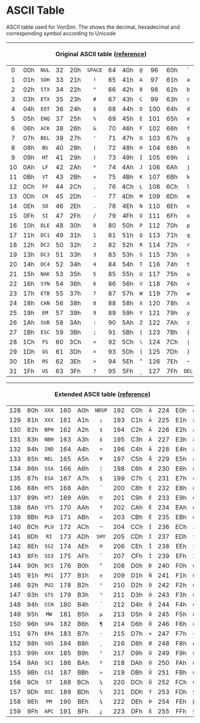 # ASCII Table

ASCII table used for VonSim. The shows the decimal, hexadecimal and corresponding symbol according to Unicode

<table class="vonsim-ascii-table">
<thead>
<tr><th colspan="12">

Original ASCII table ([reference](https://www.unicode.org/charts/PDF/U0000.pdf))

</th></tr>
</thead>
<tbody>
  <tr><td>0</td><td>00h</td><td><code>NUL</code></td>   <td>32</td><td>20h</td><td><code>SPACE</code></td>  <td>64</td><td>40h</td><td><code>@</code></td>  <td>96</td><td>60h</td><td><code>`</code></td></tr>
  <tr><td>1</td><td>01h</td><td><code>SOH</code></td>   <td>33</td><td>21h</td><td><code>!</code></td>      <td>65</td><td>41h</td><td><code>A</code></td>  <td>97</td><td>61h</td><td><code>a</code></td></tr>
  <tr><td>2</td><td>02h</td><td><code>STX</code></td>   <td>34</td><td>22h</td><td><code>"</code></td>      <td>66</td><td>42h</td><td><code>B</code></td>  <td>98</td><td>62h</td><td><code>b</code></td></tr>
  <tr><td>3</td><td>03h</td><td><code>ETX</code></td>   <td>35</td><td>23h</td><td><code>#</code></td>      <td>67</td><td>43h</td><td><code>C</code></td>  <td>99</td><td>63h</td><td><code>c</code></td></tr>
  <tr><td>4</td><td>04h</td><td><code>EOT</code></td>   <td>36</td><td>24h</td><td><code>$</code></td>      <td>68</td><td>44h</td><td><code>D</code></td>  <td>100</td><td>64h</td><td><code>d</code></td></tr>
  <tr><td>5</td><td>05h</td><td><code>ENQ</code></td>   <td>37</td><td>25h</td><td><code>%</code></td>      <td>69</td><td>45h</td><td><code>E</code></td>  <td>101</td><td>65h</td><td><code>e</code></td></tr>
  <tr><td>6</td><td>06h</td><td><code>ACK</code></td>   <td>38</td><td>26h</td><td><code>&</code></td>      <td>70</td><td>46h</td><td><code>F</code></td>  <td>102</td><td>66h</td><td><code>f</code></td></tr>
  <tr><td>7</td><td>07h</td><td><code>BEL</code></td>   <td>39</td><td>27h</td><td><code>'</code></td>      <td>71</td><td>47h</td><td><code>G</code></td>  <td>103</td><td>67h</td><td><code>g</code></td></tr>
  <tr><td>8</td><td>08h</td><td><code>BS</code></td>    <td>40</td><td>28h</td><td><code>(</code></td>      <td>72</td><td>48h</td><td><code>H</code></td>  <td>104</td><td>68h</td><td><code>h</code></td></tr>
  <tr><td>9</td><td>09h</td><td><code>HT</code></td>    <td>41</td><td>29h</td><td><code>)</code></td>      <td>73</td><td>49h</td><td><code>I</code></td>  <td>105</td><td>69h</td><td><code>i</code></td></tr>
  <tr><td>10</td><td>0Ah</td><td><code>LF</code></td>   <td>42</td><td>2Ah</td><td><code>*</code></td>      <td>74</td><td>4Ah</td><td><code>J</code></td>  <td>106</td><td>6Ah</td><td><code>j</code></td></tr>
  <tr><td>11</td><td>0Bh</td><td><code>VT</code></td>   <td>43</td><td>2Bh</td><td><code>+</code></td>      <td>75</td><td>4Bh</td><td><code>K</code></td>  <td>107</td><td>6Bh</td><td><code>k</code></td></tr>
  <tr><td>12</td><td>0Ch</td><td><code>FF</code></td>   <td>44</td><td>2Ch</td><td><code>,</code></td>      <td>76</td><td>4Ch</td><td><code>L</code></td>  <td>108</td><td>6Ch</td><td><code>l</code></td></tr>
  <tr><td>13</td><td>0Dh</td><td><code>CR</code></td>   <td>45</td><td>2Dh</td><td><code>-</code></td>      <td>77</td><td>4Dh</td><td><code>M</code></td>  <td>109</td><td>6Dh</td><td><code>m</code></td></tr>
  <tr><td>14</td><td>0Eh</td><td><code>SO</code></td>   <td>46</td><td>2Eh</td><td><code>.</code></td>      <td>78</td><td>4Eh</td><td><code>N</code></td>  <td>110</td><td>6Eh</td><td><code>n</code></td></tr>
  <tr><td>15</td><td>0Fh</td><td><code>SI</code></td>   <td>47</td><td>2Fh</td><td><code>/</code></td>      <td>79</td><td>4Fh</td><td><code>O</code></td>  <td>111</td><td>6Fh</td><td><code>o</code></td></tr>
  <tr><td>16</td><td>10h</td><td><code>DLE</code></td>  <td>48</td><td>30h</td><td><code>0</code></td>      <td>80</td><td>50h</td><td><code>P</code></td>  <td>112</td><td>70h</td><td><code>p</code></td></tr>
  <tr><td>17</td><td>11h</td><td><code>DC1</code></td>  <td>49</td><td>31h</td><td><code>1</code></td>      <td>81</td><td>51h</td><td><code>Q</code></td>  <td>113</td><td>71h</td><td><code>q</code></td></tr>
  <tr><td>18</td><td>12h</td><td><code>DC2</code></td>  <td>50</td><td>32h</td><td><code>2</code></td>      <td>82</td><td>52h</td><td><code>R</code></td>  <td>114</td><td>72h</td><td><code>r</code></td></tr>
  <tr><td>19</td><td>13h</td><td><code>DC3</code></td>  <td>51</td><td>33h</td><td><code>3</code></td>      <td>83</td><td>53h</td><td><code>S</code></td>  <td>115</td><td>73h</td><td><code>s</code></td></tr>
  <tr><td>20</td><td>14h</td><td><code>DC4</code></td>  <td>52</td><td>34h</td><td><code>4</code></td>      <td>84</td><td>54h</td><td><code>T</code></td>  <td>116</td><td>74h</td><td><code>t</code></td></tr>
  <tr><td>21</td><td>15h</td><td><code>NAK</code></td>  <td>53</td><td>35h</td><td><code>5</code></td>      <td>85</td><td>55h</td><td><code>U</code></td>  <td>117</td><td>75h</td><td><code>u</code></td></tr>
  <tr><td>22</td><td>16h</td><td><code>SYN</code></td>  <td>54</td><td>36h</td><td><code>6</code></td>      <td>86</td><td>56h</td><td><code>V</code></td>  <td>118</td><td>76h</td><td><code>v</code></td></tr>
  <tr><td>23</td><td>17h</td><td><code>ETB</code></td>  <td>55</td><td>37h</td><td><code>7</code></td>      <td>87</td><td>57h</td><td><code>W</code></td>  <td>119</td><td>77h</td><td><code>w</code></td></tr>
  <tr><td>24</td><td>18h</td><td><code>CAN</code></td>  <td>56</td><td>38h</td><td><code>8</code></td>      <td>88</td><td>58h</td><td><code>X</code></td>  <td>120</td><td>78h</td><td><code>x</code></td></tr>
  <tr><td>25</td><td>19h</td><td><code>EM</code></td>   <td>57</td><td>39h</td><td><code>9</code></td>      <td>89</td><td>59h</td><td><code>Y</code></td>  <td>121</td><td>79h</td><td><code>y</code></td></tr>
  <tr><td>26</td><td>1Ah</td><td><code>SUB</code></td>  <td>58</td><td>3Ah</td><td><code>:</code></td>      <td>90</td><td>5Ah</td><td><code>Z</code></td>  <td>122</td><td>7Ah</td><td><code>z</code></td></tr>
  <tr><td>27</td><td>1Bh</td><td><code>ESC</code></td>  <td>59</td><td>3Bh</td><td><code>;</code></td>      <td>91</td><td>5Bh</td><td><code>[</code></td>  <td>123</td><td>7Bh</td><td><code>{</code></td></tr>
  <tr><td>28</td><td>1Ch</td><td><code>FS</code></td>   <td>60</td><td>3Ch</td><td><code><</code></td>      <td>92</td><td>5Ch</td><td><code>\</code></td>  <td>124</td><td>7Ch</td><td><code>|</code></td></tr>
  <tr><td>29</td><td>1Dh</td><td><code>GS</code></td>   <td>61</td><td>3Dh</td><td><code>=</code></td>      <td>93</td><td>5Dh</td><td><code>]</code></td>  <td>125</td><td>7Dh</td><td><code>}</code></td></tr>
  <tr><td>30</td><td>1Eh</td><td><code>RS</code></td>   <td>62</td><td>3Eh</td><td><code>></code></td>      <td>94</td><td>5Eh</td><td><code>^</code></td>  <td>126</td><td>7Eh</td><td><code>~</code></td></tr>
  <tr><td>31</td><td>1Fh</td><td><code>US</code></td>   <td>63</td><td>3Fh</td><td><code>?</code></td>      <td>95</td><td>5Fh</td><td><code>_</code></td>  <td>127</td><td>7Fh</td><td><code>DEL</code></td></tr>
</tbody>
</table>
<table class="vonsim-ascii-table">
<thead>
<tr><th colspan="12">

Extended ASCII table ([reference](https://www.unicode.org/charts/PDF/U0080.pdf))

</th></tr>
</thead>
<tbody>
  <tr><td>128</td><td>80h</td><td><code>XXX</code></td>  <td>160</td><td>A0h</td><td><code>NBSP</code></td>  <td>192</td><td>C0h</td><td><code>À</code></td>  <td>224</td><td>E0h</td><td><code>à</code></td></tr>
  <tr><td>129</td><td>81h</td><td><code>XXX</code></td>  <td>161</td><td>A1h</td><td><code>¡</code></td>     <td>193</td><td>C1h</td><td><code>Á</code></td>  <td>225</td><td>E1h</td><td><code>á</code></td></tr>
  <tr><td>130</td><td>82h</td><td><code>BPH</code></td>  <td>162</td><td>A2h</td><td><code>¢</code></td>     <td>194</td><td>C2h</td><td><code>Â</code></td>  <td>226</td><td>E2h</td><td><code>â</code></td></tr>
  <tr><td>131</td><td>83h</td><td><code>NBH</code></td>  <td>163</td><td>A3h</td><td><code>£</code></td>     <td>195</td><td>C3h</td><td><code>Ã</code></td>  <td>227</td><td>E3h</td><td><code>ã</code></td></tr>
  <tr><td>132</td><td>84h</td><td><code>IND</code></td>  <td>164</td><td>A4h</td><td><code>¤</code></td>     <td>196</td><td>C4h</td><td><code>Ä</code></td>  <td>228</td><td>E4h</td><td><code>ä</code></td></tr>
  <tr><td>133</td><td>85h</td><td><code>NEL</code></td>  <td>165</td><td>A5h</td><td><code>¥</code></td>     <td>197</td><td>C5h</td><td><code>Å</code></td>  <td>229</td><td>E5h</td><td><code>å</code></td></tr>
  <tr><td>134</td><td>86h</td><td><code>SSA</code></td>  <td>166</td><td>A6h</td><td><code>¦</code></td>     <td>198</td><td>C6h</td><td><code>Æ</code></td>  <td>230</td><td>E6h</td><td><code>æ</code></td></tr>
  <tr><td>135</td><td>87h</td><td><code>ESA</code></td>  <td>167</td><td>A7h</td><td><code>§</code></td>     <td>199</td><td>C7h</td><td><code>Ç</code></td>  <td>231</td><td>E7h</td><td><code>ç</code></td></tr>
  <tr><td>136</td><td>88h</td><td><code>HTS</code></td>  <td>168</td><td>A8h</td><td><code>¨</code></td>     <td>200</td><td>C8h</td><td><code>È</code></td>  <td>232</td><td>E8h</td><td><code>è</code></td></tr>
  <tr><td>137</td><td>89h</td><td><code>HTJ</code></td>  <td>169</td><td>A9h</td><td><code>©</code></td>     <td>201</td><td>C9h</td><td><code>É</code></td>  <td>233</td><td>E9h</td><td><code>é</code></td></tr>
  <tr><td>138</td><td>8Ah</td><td><code>VTS</code></td>  <td>170</td><td>AAh</td><td><code>ª</code></td>     <td>202</td><td>CAh</td><td><code>Ê</code></td>  <td>234</td><td>EAh</td><td><code>ê</code></td></tr>
  <tr><td>139</td><td>8Bh</td><td><code>PLD</code></td>  <td>171</td><td>ABh</td><td><code>«</code></td>     <td>203</td><td>CBh</td><td><code>Ë</code></td>  <td>235</td><td>EBh</td><td><code>ë</code></td></tr>
  <tr><td>140</td><td>8Ch</td><td><code>PLU</code></td>  <td>172</td><td>ACh</td><td><code>¬</code></td>     <td>204</td><td>CCh</td><td><code>Ì</code></td>  <td>236</td><td>ECh</td><td><code>ì</code></td></tr>
  <tr><td>141</td><td>8Dh</td><td><code>RI</code></td>   <td>173</td><td>ADh</td><td><code>SHY</code></td>   <td>205</td><td>CDh</td><td><code>Í</code></td>  <td>237</td><td>EDh</td><td><code>í</code></td></tr>
  <tr><td>142</td><td>8Eh</td><td><code>SS2</code></td>  <td>174</td><td>AEh</td><td><code>®</code></td>     <td>206</td><td>CEh</td><td><code>Î</code></td>  <td>238</td><td>EEh</td><td><code>î</code></td></tr>
  <tr><td>143</td><td>8Fh</td><td><code>SS3</code></td>  <td>175</td><td>AFh</td><td><code>¯</code></td>     <td>207</td><td>CFh</td><td><code>Ï</code></td>  <td>239</td><td>EFh</td><td><code>ï</code></td></tr>
  <tr><td>144</td><td>90h</td><td><code>DCS</code></td>  <td>176</td><td>B0h</td><td><code>°</code></td>     <td>208</td><td>D0h</td><td><code>Ð</code></td>  <td>240</td><td>F0h</td><td><code>ð</code></td></tr>
  <tr><td>145</td><td>91h</td><td><code>PU1</code></td>  <td>177</td><td>B1h</td><td><code>±</code></td>     <td>209</td><td>D1h</td><td><code>Ñ</code></td>  <td>241</td><td>F1h</td><td><code>ñ</code></td></tr>
  <tr><td>146</td><td>92h</td><td><code>PU2</code></td>  <td>178</td><td>B2h</td><td><code>²</code></td>     <td>210</td><td>D2h</td><td><code>Ò</code></td>  <td>242</td><td>F2h</td><td><code>ò</code></td></tr>
  <tr><td>147</td><td>93h</td><td><code>STS</code></td>  <td>179</td><td>B3h</td><td><code>³</code></td>     <td>211</td><td>D3h</td><td><code>Ó</code></td>  <td>243</td><td>F3h</td><td><code>ó</code></td></tr>
  <tr><td>148</td><td>94h</td><td><code>CCH</code></td>  <td>180</td><td>B4h</td><td><code>´</code></td>     <td>212</td><td>D4h</td><td><code>Ô</code></td>  <td>244</td><td>F4h</td><td><code>ô</code></td></tr>
  <tr><td>149</td><td>95h</td><td><code>MW</code></td>   <td>181</td><td>B5h</td><td><code>µ</code></td>     <td>213</td><td>D5h</td><td><code>Õ</code></td>  <td>245</td><td>F5h</td><td><code>õ</code></td></tr>
  <tr><td>150</td><td>96h</td><td><code>SPA</code></td>  <td>182</td><td>B6h</td><td><code>¶</code></td>     <td>214</td><td>D6h</td><td><code>Ö</code></td>  <td>246</td><td>F6h</td><td><code>ö</code></td></tr>
  <tr><td>151</td><td>97h</td><td><code>EPA</code></td>  <td>183</td><td>B7h</td><td><code>·</code></td>     <td>215</td><td>D7h</td><td><code>×</code></td>  <td>247</td><td>F7h</td><td><code>÷</code></td></tr>
  <tr><td>152</td><td>98h</td><td><code>SOS</code></td>  <td>184</td><td>B8h</td><td><code>¸</code></td>     <td>216</td><td>D8h</td><td><code>Ø</code></td>  <td>248</td><td>F8h</td><td><code>ø</code></td></tr>
  <tr><td>153</td><td>99h</td><td><code>XXX</code></td>  <td>185</td><td>B9h</td><td><code>¹</code></td>     <td>217</td><td>D9h</td><td><code>Ù</code></td>  <td>249</td><td>F9h</td><td><code>ù</code></td></tr>
  <tr><td>154</td><td>9Ah</td><td><code>SCI</code></td>  <td>186</td><td>BAh</td><td><code>º</code></td>     <td>218</td><td>DAh</td><td><code>Ú</code></td>  <td>250</td><td>FAh</td><td><code>ú</code></td></tr>
  <tr><td>155</td><td>9Bh</td><td><code>CSI</code></td>  <td>187</td><td>BBh</td><td><code>»</code></td>     <td>219</td><td>DBh</td><td><code>Û</code></td>  <td>251</td><td>FBh</td><td><code>û</code></td></tr>
  <tr><td>156</td><td>9Ch</td><td><code>ST</code></td>   <td>188</td><td>BCh</td><td><code>¼</code></td>     <td>220</td><td>DCh</td><td><code>Ü</code></td>  <td>252</td><td>FCh</td><td><code>ü</code></td></tr>
  <tr><td>157</td><td>9Dh</td><td><code>OSC</code></td>  <td>189</td><td>BDh</td><td><code>½</code></td>     <td>221</td><td>DDh</td><td><code>Ý</code></td>  <td>253</td><td>FDh</td><td><code>ý</code></td></tr>
  <tr><td>158</td><td>9Eh</td><td><code>PM</code></td>   <td>190</td><td>BEh</td><td><code>¾</code></td>     <td>222</td><td>DEh</td><td><code>Þ</code></td>  <td>254</td><td>FEh</td><td><code>þ</code></td></tr>
  <tr><td>159</td><td>9Fh</td><td><code>APC</code></td>  <td>191</td><td>BFh</td><td><code>¿</code></td>     <td>223</td><td>DFh</td><td><code>ß</code></td>  <td>255</td><td>FFh</td><td><code>ÿ</code></td></tr>
</tbody>
</table>

<style>
  .vonsim-ascii-table {
    border-collapse: collapse;
  }

  .vonsim-ascii-table td {
    text-align: center;
    border-right-width: 0;
    border-left-width: 0;
  }

  .vonsim-ascii-table td:first-child {
    border-left-width: 1px;
  }

  .vonsim-ascii-table td:nth-child(3n) {
    border-right-width: 1px;
  }
</style>
